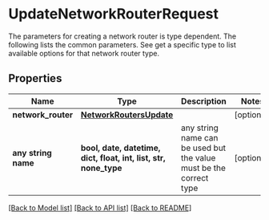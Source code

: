 # UpdateNetworkRouterRequest

The parameters for creating a network router is type dependent. The following lists the common parameters. See get a specific type to list available options for that network router type. 

## Properties
Name | Type | Description | Notes
------------ | ------------- | ------------- | -------------
**network_router** | [**NetworkRoutersUpdate**](NetworkRoutersUpdate.md) |  | [optional] 
**any string name** | **bool, date, datetime, dict, float, int, list, str, none_type** | any string name can be used but the value must be the correct type | [optional]

[[Back to Model list]](../README.md#documentation-for-models) [[Back to API list]](../README.md#documentation-for-api-endpoints) [[Back to README]](../README.md)


